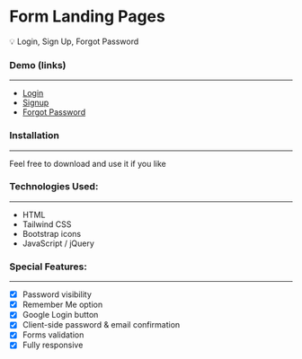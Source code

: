 # Form Landing Pages

<aside>
💡 Login, Sign Up, Forgot Password

</aside>

### Demo (links)

---

- [Login](https://ktmagno.github.io/form-landing-pages/index.html)
- [Signup](https://ktmagno.github.io/form-landing-pages/signup.html)
- [Forgot Password](https://ktmagno.github.io/form-landing-pages/forgot-pw.html)

### Installation

---

Feel free to download and use it if you like

### Technologies Used:

---

- HTML
- Tailwind CSS
- Bootstrap icons
- JavaScript / jQuery

### Special Features:

---

- [x]  Password visibility
- [x]  Remember Me option
- [x]  Google Login button
- [x]  Client-side password & email confirmation
- [x]  Forms validation
- [x]  Fully responsive
